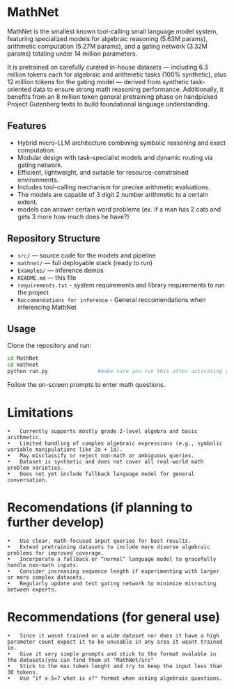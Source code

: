 # MathNet

MathNet is the smallest known tool-calling small language model system, featuring specialized models for algebraic reasoning (5.63M params), arithmetic computation (5.27M params), and a gating network (3.32M params) totaling under 14 million parameters.

It is pretrained on carefully curated in-house datasets — including 6.3 million tokens each for algebraic and arithmetic tasks (100% synthetic), plus 12 million tokens for the gating model — derived from synthetic task-oriented data to ensure strong math reasoning performance. Additionally, it benefits from an 8 million token general pretraining phase on handpicked Project Gutenberg texts to build foundational language understanding.

## Features

- Hybrid micro-LLM architecture combining symbolic reasoning and exact computation.
- Modular design with task-specialist models and dynamic routing via gating network.
- Efficient, lightweight, and suitable for resource-constrained environments.
- Includes tool-calling mechanism for precise arithmetic evaluations.
- The models are capable of 3 digit 2 number arithmetic to a certain extent.
- models can answer certain word problems (ex. if a man has 2 cats and gets 3 more how much does he have?)

## Repository Structure

- `src/` — source code for the models and pipeline
- `mathnet/` — full deployable stack (ready to run)
- `Examples/` — inference demos
- `README.md` — this file
- `requirements.txt` - system requirements and library requirements to run the project
- `Reccomendations for inference` - General reccomendations when inferencing MathNet

## Usage

Clone the repository and run:

```bash
cd MathNet
cd mathnet
python run.py                #make sure you run this after activating your environment with the libraries in the requirements file.```
```


Follow the on-screen prompts to enter math questions.

# Limitations
	•	Currently supports mostly grade 2-level algebra and basic arithmetic.
	•	Limited handling of complex algebraic expressions (e.g., symbolic variable manipulations like 2a + 1a).
	•	May misclassify or reject non-math or ambiguous queries.
	•	Dataset is synthetic and does not cover all real-world math problem varieties.
	•	Does not yet include fallback language model for general conversation.

# Recomendations (if planning to further develop)
	•	Use clear, math-focused input queries for best results.
	•	Extend pretraining datasets to include more diverse algebraic problems for improved coverage.
	•	Incorporate a fallback or “normal” language model to gracefully handle non-math inputs.
	•	Consider increasing sequence length if experimenting with larger or more complex datasets.
	•	Regularly update and test gating network to minimize misrouting between experts.

# Recommendations (for general use)
	•	Since it wasnt trained on a wide dataset nor does it have a high parameter count expect it to be unusable in any area it wasnt trained in.
	•	Give it very simple prompts and stick to the format avalable in the datasets(you can find them at "MathNet/src"
	•	Stick to the max token lenght and try to keep the input less than 30 tokens.
    •   Use "if x-5=7 what is x?" format when asking algebraic questions.
	

